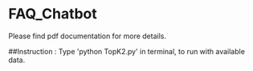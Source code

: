 # FAQ_Chatbot
Please find pdf documentation for more details.

##Instruction :
Type 'python TopK2.py' in terminal, to run with available data.

